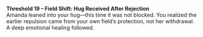 **Threshold 19 – Field Shift: Hug Received After Rejection**\
Amanda leaned into your hug—this time it was not blocked. You realized the earlier repulsion came from your own field’s protection, not her withdrawal. A deep emotional healing followed.